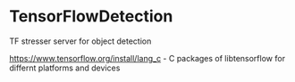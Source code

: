 # TensorFlowDetection

TF stresser server for object detection

https://www.tensorflow.org/install/lang_c - C packages of libtensorflow for differnt platforms and devices
